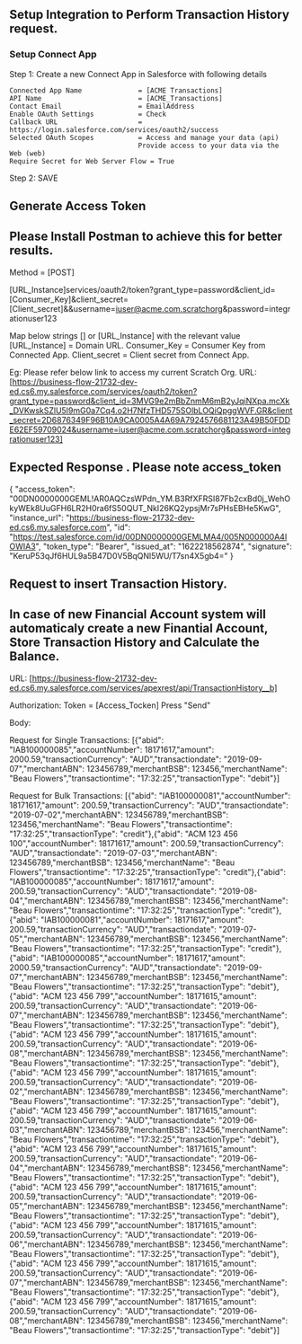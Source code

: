 ## Setup Integration to Perform Transaction History request.

### Setup Connect App

Step 1: Create a new Connect App in Salesforce with following details

    Connected App Name	            = [ACME Transactions]
    API Name	                    = [ACME_Transactions]
    Contact Email	                = EmailAddress
    Enable OAuth Settings	        = Check
    Callback URL                    = https://login.salesforce.com/services/oauth2/success
    Selected OAuth Scopes	        = Access and manage your data (api)
                                    Provide access to your data via the Web (web)
    Require Secret for Web Server Flow = True

Step 2: SAVE

## Generate Access Token
## Please Install Postman to achieve this for better results.

Method = [POST]

[URL_Instance]services/oauth2/token?grant_type=password&client_id=[Consumer_Key]&client_secret=[Client_secret]&&username=iuser@acme.com.scratchorg&password=integrationuser123

Map below strings [] or [URL_Instance] with the relevant value
[URL_Instance]  = Domain URL.
Consumer_Key    = Consumer Key from Connected App.
Client_secret   = Client secret from Connect App.

Eg: Please refer below link to access my current Scratch Org.
URL:    [https://business-flow-21732-dev-ed.cs6.my.salesforce.com/services/oauth2/token?grant_type=password&client_id=3MVG9e2mBbZnmM6mB2yJqiNXpa.mcXk_DVKwskSZlU5I9mG0a7Cq4.o2H7NfzTHD575SOlbLOQiQpggWVF.GR&client_secret=2D6876349F96B10A9CA0005A4A69A7924576681123A49B50FDDE62EF59709024&username=iuser@acme.com.scratchorg&password=integrationuser123]

## Expected Response . Please note access_token
{
    "access_token": "00DN0000000GEML!AR0AQCzsWPdn_YM.B3RfXFRSI87Fb2cxBd0j_WehOkyWEk8UuGFH6LR2H0ra6fS50QUT_NkI26KQ2ypsjMr7sPHsEBHe5KwG",
    "instance_url": "https://business-flow-21732-dev-ed.cs6.my.salesforce.com",
    "id": "https://test.salesforce.com/id/00DN0000000GEMLMA4/005N000000A4IOWIA3",
    "token_type": "Bearer",
    "issued_at": "1622218562874",
    "signature": "KeruP53qJf6HUL9a5B47D0V5BqQNl5WU/T7sn4X5gb4="
}

## Request to insert Transaction History.
## In case of new Financial Account system will automaticaly create a new Finantial Account, Store Transaction History and Calculate the Balance.

URL: [https://business-flow-21732-dev-ed.cs6.my.salesforce.com/services/apexrest/api/TransactionHistory__b]

Authorization: Token = [Access_Tocken] Press "Send"

Body: 

Request for Single Transactions: [{"abid": "IAB100000085","accountNumber": 18171617,"amount": 2000.59,"transactionCurrency": "AUD","transactiondate": "2019-09-07","merchantABN": 123456789,"merchantBSB": 123456,"merchantName": "Beau Flowers","transactiontime": "17:32:25","transactionType": "debit"}]

Request for Bulk Transactions: [{"abid": "IAB100000081","accountNumber": 18171617,"amount": 200.59,"transactionCurrency": "AUD","transactiondate": "2019-07-02","merchantABN": 123456789,"merchantBSB": 123456,"merchantName": "Beau Flowers","transactiontime": "17:32:25","transactionType": "credit"},{"abid": "ACM 123 456 100","accountNumber": 18171617,"amount": 200.59,"transactionCurrency": "AUD","transactiondate": "2019-07-03","merchantABN": 123456789,"merchantBSB": 123456,"merchantName": "Beau Flowers","transactiontime": "17:32:25","transactionType": "credit"},{"abid": "IAB100000085","accountNumber": 18171617,"amount": 200.59,"transactionCurrency": "AUD","transactiondate": "2019-08-04","merchantABN": 123456789,"merchantBSB": 123456,"merchantName": "Beau Flowers","transactiontime": "17:32:25","transactionType": "credit"},{"abid": "IAB100000081","accountNumber": 18171617,"amount": 200.59,"transactionCurrency": "AUD","transactiondate": "2019-07-05","merchantABN": 123456789,"merchantBSB": 123456,"merchantName": "Beau Flowers","transactiontime": "17:32:25","transactionType": "credit"},{"abid": "IAB100000085","accountNumber": 18171617,"amount": 2000.59,"transactionCurrency": "AUD","transactiondate": "2019-09-07","merchantABN": 123456789,"merchantBSB": 123456,"merchantName": "Beau Flowers","transactiontime": "17:32:25","transactionType": "debit"},{"abid": "ACM 123 456 799","accountNumber": 18171615,"amount": 200.59,"transactionCurrency": "AUD","transactiondate": "2019-06-07","merchantABN": 123456789,"merchantBSB": 123456,"merchantName": "Beau Flowers","transactiontime": "17:32:25","transactionType": "debit"},{"abid": "ACM 123 456 799","accountNumber": 18171615,"amount": 200.59,"transactionCurrency": "AUD","transactiondate": "2019-06-08","merchantABN": 123456789,"merchantBSB": 123456,"merchantName": "Beau Flowers","transactiontime": "17:32:25","transactionType": "debit"},{"abid": "ACM 123 456 799","accountNumber": 18171615,"amount": 200.59,"transactionCurrency": "AUD","transactiondate": "2019-06-02","merchantABN": 123456789,"merchantBSB": 123456,"merchantName": "Beau Flowers","transactiontime": "17:32:25","transactionType": "debit"},{"abid": "ACM 123 456 799","accountNumber": 18171615,"amount": 200.59,"transactionCurrency": "AUD","transactiondate": "2019-06-03","merchantABN": 123456789,"merchantBSB": 123456,"merchantName": "Beau Flowers","transactiontime": "17:32:25","transactionType": "debit"},{"abid": "ACM 123 456 799","accountNumber": 18171615,"amount": 200.59,"transactionCurrency": "AUD","transactiondate": "2019-06-04","merchantABN": 123456789,"merchantBSB": 123456,"merchantName": "Beau Flowers","transactiontime": "17:32:25","transactionType": "debit"},{"abid": "ACM 123 456 799","accountNumber": 18171615,"amount": 200.59,"transactionCurrency": "AUD","transactiondate": "2019-06-05","merchantABN": 123456789,"merchantBSB": 123456,"merchantName": "Beau Flowers","transactiontime": "17:32:25","transactionType": "debit"},{"abid": "ACM 123 456 799","accountNumber": 18171615,"amount": 200.59,"transactionCurrency": "AUD","transactiondate": "2019-06-06","merchantABN": 123456789,"merchantBSB": 123456,"merchantName": "Beau Flowers","transactiontime": "17:32:25","transactionType": "debit"},{"abid": "ACM 123 456 799","accountNumber": 18171615,"amount": 200.59,"transactionCurrency": "AUD","transactiondate": "2019-06-07","merchantABN": 123456789,"merchantBSB": 123456,"merchantName": "Beau Flowers","transactiontime": "17:32:25","transactionType": "debit"},{"abid": "ACM 123 456 799","accountNumber": 18171615,"amount": 200.59,"transactionCurrency": "AUD","transactiondate": "2019-06-08","merchantABN": 123456789,"merchantBSB": 123456,"merchantName": "Beau Flowers","transactiontime": "17:32:25","transactionType": "debit"}]